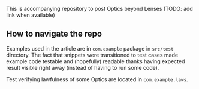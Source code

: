 This is accompanying repository to post Optics beyond Lenses (TODO: add link when available)

## How to navigate the repo

Examples used in the article are in `com.example` package in `src/test` directory. The fact that snippets were 
transitioned to test cases made example code testable and (hopefully) readable thanks having expected result visible 
right away (instead of having to run some code).

Test verifying lawfulness of some Optics are located in `com.example.laws`.